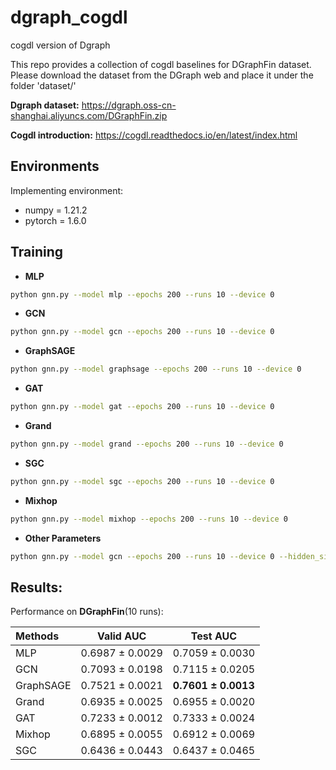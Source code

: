 # dgraph_cogdl
cogdl version of Dgraph

This repo provides a collection of cogdl baselines for DGraphFin dataset. Please download the dataset from the DGraph web and place it under the folder 'dataset/'

**Dgraph dataset:** https://dgraph.oss-cn-shanghai.aliyuncs.com/DGraphFin.zip

**Cogdl introduction:** https://cogdl.readthedocs.io/en/latest/index.html

## Environments
Implementing environment:  
- numpy = 1.21.2  
- pytorch = 1.6.0  


## Training

- **MLP**
```bash
python gnn.py --model mlp --epochs 200 --runs 10 --device 0
```

- **GCN**
```bash
python gnn.py --model gcn --epochs 200 --runs 10 --device 0
```

- **GraphSAGE**
```bash
python gnn.py --model graphsage --epochs 200 --runs 10 --device 0
```

- **GAT**
```bash
python gnn.py --model gat --epochs 200 --runs 10 --device 0
```

- **Grand**
```bash
python gnn.py --model grand --epochs 200 --runs 10 --device 0
```

- **SGC**
```bash
python gnn.py --model sgc --epochs 200 --runs 10 --device 0
```

- **Mixhop**
```bash
python gnn.py --model mixhop --epochs 200 --runs 10 --device 0
```

- **Other Parameters**
```bash
python gnn.py --model gcn --epochs 200 --runs 10 --device 0 --hidden_size 128 --lr 0.01 --dropout 0.5 --early_stop False
```


## Results:
Performance on **DGraphFin**(10 runs):

| Methods   | Valid AUC  | Test AUC  |
|  :----  |  ---- | ---- |
| MLP | 0.6987 ± 0.0029 | 0.7059 ± 0.0030 |
| GCN | 0.7093 ± 0.0198 | 0.7115 ± 0.0205 |
| GraphSAGE| 0.7521 ± 0.0021 | **0.7601 ± 0.0013** |
| Grand  | 0.6935 ± 0.0025 | 0.6955 ± 0.0020 |
| GAT  | 0.7233 ± 0.0012 | 0.7333 ± 0.0024 |
| Mixhop | 0.6895 ± 0.0055 | 0.6912 ± 0.0069 |
| SGC | 0.6436 ± 0.0443 | 0.6437 ± 0.0465 |
